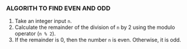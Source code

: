 ### ALGORITH TO FIND EVEN AND ODD 
1. Take an integer input `n`.
2. Calculate the remainder of the division of `n` by 2 using the modulo operator (`n % 2`).
3. If the remainder is 0, then the number `n` is even. Otherwise, it is odd.
